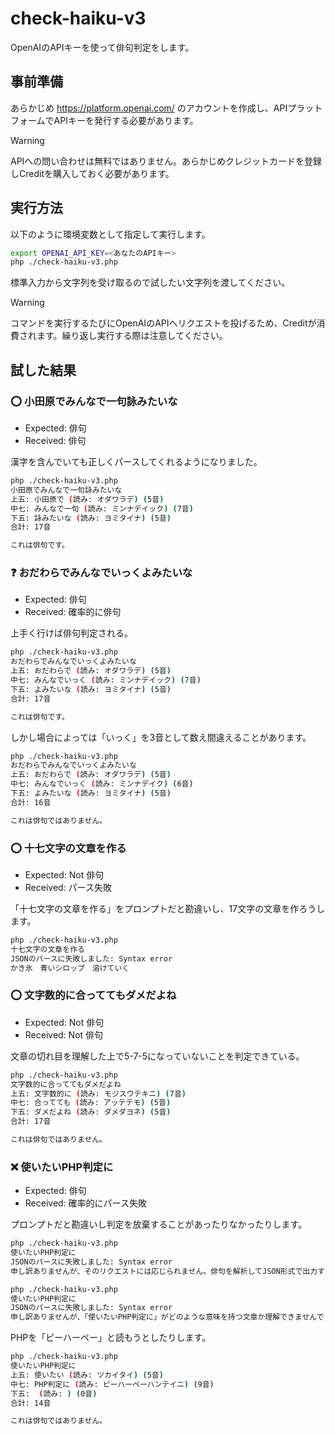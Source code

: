 # check-haiku-v3

OpenAIのAPIキーを使って俳句判定をします。

## 事前準備

あらかじめ https://platform.openai.com/ のアカウントを作成し、APIプラットフォームでAPIキーを発行する必要があります。

> [!WARNING]
> APIへの問い合わせは無料ではありません。あらかじめクレジットカードを登録しCreditを購入しておく必要があります。

## 実行方法
以下のように環境変数として指定して実行します。

```sh
export OPENAI_API_KEY=<あなたのAPIキー>
php ./check-haiku-v3.php
```

標準入力から文字列を受け取るので試したい文字列を渡してください。

> [!WARNING]
> コマンドを実行するたびにOpenAIのAPIへリクエストを投げるため、Creditが消費されます。繰り返し実行する際は注意してください。


## 試した結果

### :o: 小田原でみんなで一句詠みたいな

- Expected: 俳句
- Received: 俳句

漢字を含んでいても正しくパースしてくれるようになりました。

```sh
php ./check-haiku-v3.php
小田原でみんなで一句詠みたいな
上五: 小田原で (読み: オダワラデ) (5音)
中七: みんなで一句 (読み: ミンナデイック) (7音)
下五: 詠みたいな (読み: ヨミタイナ) (5音)
合計: 17音

これは俳句です。
```

### :question: おだわらでみんなでいっくよみたいな

- Expected: 俳句
- Received: 確率的に俳句

上手く行けば俳句判定される。

```sh
php ./check-haiku-v3.php
おだわらでみんなでいっくよみたいな
上五: おだわらで (読み: オダワラデ) (5音)
中七: みんなでいっく (読み: ミンナデイック) (7音)
下五: よみたいな (読み: ヨミタイナ) (5音)
合計: 17音

これは俳句です。
```

しかし場合によっては「いっく」を3音として数え間違えることがあります。

```sh
php ./check-haiku-v3.php
おだわらでみんなでいっくよみたいな
上五: おだわらで (読み: オダワラデ) (5音)
中七: みんなでいっく (読み: ミンナデイク) (6音)
下五: よみたいな (読み: ヨミタイナ) (5音)
合計: 16音

これは俳句ではありません。
```

### :o: 十七文字の文章を作る

- Expected: Not 俳句
- Received: パース失敗

「十七文字の文章を作る」をプロンプトだと勘違いし、17文字の文章を作ろうします。

```sh
php ./check-haiku-v3.php
十七文字の文章を作る
JSONのパースに失敗しました: Syntax error
かき氷　青いシロップ　溶けていく
```

### :o: 文字数的に合っててもダメだよね

- Expected: Not 俳句
- Received: Not 俳句

文章の切れ目を理解した上で5-7-5になっていないことを判定できている。

```sh
php ./check-haiku-v3.php
文字数的に合っててもダメだよね
上五: 文字数的に (読み: モジスウテキニ) (7音)
中七: 合ってても (読み: アッテテモ) (5音)
下五: ダメだよね (読み: ダメダヨネ) (5音)
合計: 17音

これは俳句ではありません。
```

### :x: 使いたいPHP判定に

- Expected: 俳句
- Received: 確率的にパース失敗

プロンプトだと勘違いし判定を放棄することがあったりなかったりします。

```sh
php ./check-haiku-v3.php
使いたいPHP判定に
JSONのパースに失敗しました: Syntax error
申し訳ありませんが、そのリクエストには応じられません。俳句を解析してJSON形式で出力するための情報を入力してください。
```

```sh
php ./check-haiku-v3.php
使いたいPHP判定に
JSONのパースに失敗しました: Syntax error
申し訳ありませんが、「使いたいPHP判定に」がどのような意味を持つ文章か理解できませんでした。再度ご確認の上、俳句が判定が必要な文章を提供いただけますか？
```

PHPを「ピーハーペー」と読もうとしたりします。

```sh
php ./check-haiku-v3.php
使いたいPHP判定に
上五: 使いたい (読み: ツカイタイ) (5音)
中七: PHP判定に (読み: ピーハーペーハンテイニ) (9音)
下五:  (読み: ) (0音)
合計: 14音

これは俳句ではありません。
```
